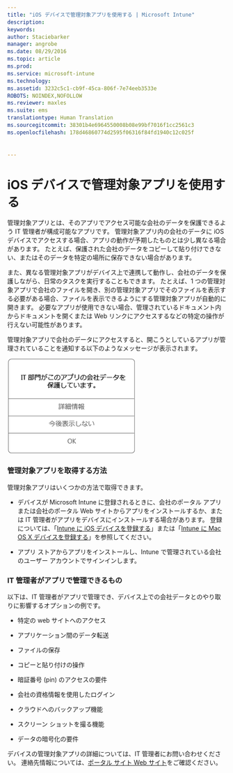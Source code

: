 ```yaml
---
title: "iOS デバイスで管理対象アプリを使用する | Microsoft Intune"
description: 
keywords: 
author: Staciebarker
manager: angrobe
ms.date: 08/29/2016
ms.topic: article
ms.prod: 
ms.service: microsoft-intune
ms.technology: 
ms.assetid: 3232c5c1-cb9f-45ca-806f-7e74eeb3533e
ROBOTS: NOINDEX,NOFOLLOW
ms.reviewer: maxles
ms.suite: ems
translationtype: Human Translation
ms.sourcegitcommit: 38301b4e6964550008b08e99bf7016f1cc2561c3
ms.openlocfilehash: 178d46860774d2595f06316f84fd1940c12c025f


---
```



# iOS デバイスで管理対象アプリを使用する

管理対象アプリとは、そのアプリでアクセス可能な会社のデータを保護できるよう IT 管理者が構成可能なアプリです。 管理対象アプリ内の会社のデータに iOS デバイスでアクセスする場合、アプリの動作が予期したものとは少し異なる場合があります。 たとえば、保護された会社のデータをコピーして貼り付けできない、またはそのデータを特定の場所に保存できない場合があります。

また、異なる管理対象アプリがデバイス上で連携して動作し、会社のデータを保護しながら、日常のタスクを実行することもできます。 たとえば、1 つの管理対象アプリで会社のファイルを開き、別の管理対象アプリでそのファイルを表示する必要がある場合、ファイルを表示できるようにする管理対象アプリが自動的に開きます。 必要なアプリが使用できない場合、管理されているドキュメント内からドキュメントを開くまたは Web リンクにアクセスするなどの特定の操作が行えない可能性があります。

管理対象アプリで会社のデータにアクセスすると、開こうとしているアプリが管理されていることを通知する以下のようなメッセージが表示されます。

![managed-apps-message-ios](./media/managed-apps-message.png)

### 管理対象アプリを取得する方法
管理対象アプリはいくつかの方法で取得できます。

-   デバイスが Microsoft Intune に登録されるときに、会社のポータル アプリまたは会社のポータル Web サイトからアプリをインストールするか、または IT 管理者がアプリをデバイスにインストールする場合があります。 登録については、「[Intune に iOS デバイスを登録する](enroll-your-device-in-intune-ios.md)」または「[Intune に Mac OS X デバイスを登録する](enroll-your-device-in-intune-mac-os-x.md)」を参照してください。

-   アプリ ストアからアプリをインストールし、Intune で管理されている会社のユーザー アカウントでサインインします。

### IT 管理者がアプリで管理できるもの
以下は、IT 管理者がアプリで管理でき、デバイス上での会社データとのやり取りに影響するオプションの例です。

-   特定の web サイトへのアクセス

-   アプリケーション間のデータ転送

-   ファイルの保存

-   コピーと貼り付けの操作

-   暗証番号 (pin) のアクセスの要件

-   会社の資格情報を使用したログイン

-   クラウドへのバックアップ機能

-   スクリーン ショットを撮る機能

-   データの暗号化の要件


デバイスの管理対象アプリの詳細については、IT 管理者にお問い合わせください。 連絡先情報については、[ポータル サイト Web サイト](http://portal.manage.microsoft.com)をご確認ください。





<!--HONumber=Aug16_HO5-->


